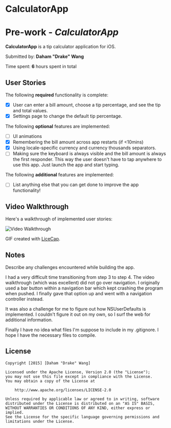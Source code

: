 # CalculatorApp

# Pre-work - *CalculatorApp*

**CalculatorApp** is a tip calculator application for iOS.

Submitted by: **Daham "Drake" Wang**

Time spent: **6** hours spent in total

## User Stories

The following **required** functionality is complete:

* [x] User can enter a bill amount, choose a tip percentage, and see the tip and total values.
* [x] Settings page to change the default tip percentage.

The following **optional** features are implemented:
* [ ] UI animations
* [x] Remembering the bill amount across app restarts (if <10mins)
* [x] Using locale-specific currency and currency thousands separators.
* [ ] Making sure the keyboard is always visible and the bill amount is always the first responder. This way the user doesn't have to tap anywhere to use this app. Just launch the app and start typing.

The following **additional** features are implemented:

- [ ] List anything else that you can get done to improve the app functionality!

## Video Walkthrough 

Here's a walkthrough of implemented user stories:

<img src='http://i.imgur.com/4bNvYts.gif' title='Video Walkthrough' width='' alt='Video Walkthrough' />

GIF created with [LiceCap](http://www.cockos.com/licecap/).

## Notes

Describe any challenges encountered while building the app.

I had a very difficult time transitioning from step 3 to step 4.
The video walkthrough (which was excellent) did not go over 
navigation. I originally used a bar button within a navigation bar 
which kept crashing the program when pushed. I finally gave that 
option up and went with a navigation controller instead.

It was also a challenge for me to figure out how NSUserDefaults 
is implemented. I couldn't figure it out on my own, so I surf the 
web for additional information.

Finally I have no idea what files I'm suppose to include in my 
.gitignore. I hope I have the necessary files to compile.

## License

    Copyright [2015] [Daham "Drake" Wang]

    Licensed under the Apache License, Version 2.0 (the "License");
    you may not use this file except in compliance with the License.
    You may obtain a copy of the License at

        http://www.apache.org/licenses/LICENSE-2.0

    Unless required by applicable law or agreed to in writing, software
    distributed under the License is distributed on an "AS IS" BASIS,
    WITHOUT WARRANTIES OR CONDITIONS OF ANY KIND, either express or implied.
    See the License for the specific language governing permissions and
    limitations under the License.
